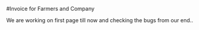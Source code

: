#Invoice for Farmers and Company

We are working on first page till now and checking the bugs from our end..